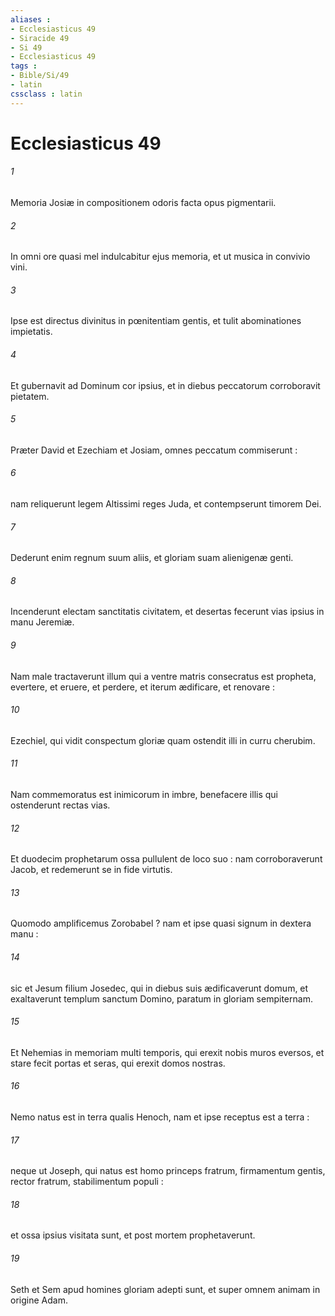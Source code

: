 ```yaml
---
aliases : 
- Ecclesiasticus 49
- Siracide 49
- Si 49
- Ecclesiasticus 49
tags : 
- Bible/Si/49
- latin
cssclass : latin
---
```


# Ecclesiasticus 49

###### 1
Memoria Josiæ in compositionem odoris facta opus pigmentarii.
###### 2
In omni ore quasi mel indulcabitur ejus memoria, et ut musica in convivio vini.
###### 3
Ipse est directus divinitus in pœnitentiam gentis, et tulit abominationes impietatis.
###### 4
Et gubernavit ad Dominum cor ipsius, et in diebus peccatorum corroboravit pietatem.
###### 5
Præter David et Ezechiam et Josiam, omnes peccatum commiserunt :
###### 6
nam reliquerunt legem Altissimi reges Juda, et contempserunt timorem Dei.
###### 7
Dederunt enim regnum suum aliis, et gloriam suam alienigenæ genti.
###### 8
Incenderunt electam sanctitatis civitatem, et desertas fecerunt vias ipsius in manu Jeremiæ.
###### 9
Nam male tractaverunt illum qui a ventre matris consecratus est propheta, evertere, et eruere, et perdere, et iterum ædificare, et renovare :
###### 10
Ezechiel, qui vidit conspectum gloriæ quam ostendit illi in curru cherubim.
###### 11
Nam commemoratus est inimicorum in imbre, benefacere illis qui ostenderunt rectas vias.
###### 12
Et duodecim prophetarum ossa pullulent de loco suo : nam corroboraverunt Jacob, et redemerunt se in fide virtutis.
###### 13
Quomodo amplificemus Zorobabel ? nam et ipse quasi signum in dextera manu :
###### 14
sic et Jesum filium Josedec, qui in diebus suis ædificaverunt domum, et exaltaverunt templum sanctum Domino, paratum in gloriam sempiternam.
###### 15
Et Nehemias in memoriam multi temporis, qui erexit nobis muros eversos, et stare fecit portas et seras, qui erexit domos nostras.
###### 16
Nemo natus est in terra qualis Henoch, nam et ipse receptus est a terra :
###### 17
neque ut Joseph, qui natus est homo princeps fratrum, firmamentum gentis, rector fratrum, stabilimentum populi :
###### 18
et ossa ipsius visitata sunt, et post mortem prophetaverunt.
###### 19
Seth et Sem apud homines gloriam adepti sunt, et super omnem animam in origine Adam.
